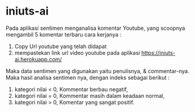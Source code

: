 # iniuts-ai
Pada aplikasi sentimen menganalisa komentar Youtube, yang scoopnya mengambil 5 komentar terbaru 
cara kerjanya : 
1. Copy Url youtube yang telah didapat
2. mempastekan link url video youtube pada aplikasi https://iniuts-ai.herokuapp.com/


Maka data sentimen yang digunakan yaitu penulisnya, & commentar-nya. 
Maka hasil analisa sentimen nya, dengan indeks sebagai berikut :
1. kategori nilai < 0, Kommentar berbau negatif, 
2. kategori nilai = 0, Kommentar masih dalam keadaan normal,
3. kategori nilai > 0, Komentar yang sangat positif.
